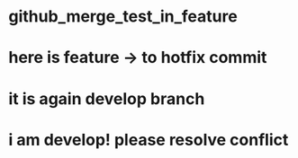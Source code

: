 
# github_merge_test_in_feature

# here is feature -> to hotfix commit

# it is again develop branch

# i am develop! please resolve conflict

